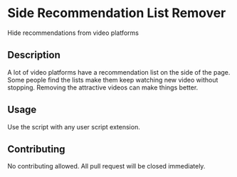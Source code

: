 # Side Recommendation List Remover

Hide recommendations from video platforms

## Description

A lot of video platforms have a recommendation list on the side of the page. Some people find the lists make them keep watching new video without stopping. Removing the attractive videos can make things better.

## Usage

Use the script with any user script extension.

## Contributing

No contributing allowed. All pull request will be closed immediately.
